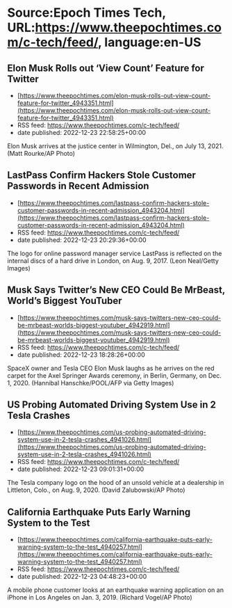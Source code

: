 # Source:Epoch Times Tech, URL:https://www.theepochtimes.com/c-tech/feed/, language:en-US

## Elon Musk Rolls out ‘View Count’ Feature for Twitter
 - [https://www.theepochtimes.com/elon-musk-rolls-out-view-count-feature-for-twitter_4943351.html](https://www.theepochtimes.com/elon-musk-rolls-out-view-count-feature-for-twitter_4943351.html)
 - RSS feed: https://www.theepochtimes.com/c-tech/feed/
 - date published: 2022-12-23 22:58:25+00:00

Elon Musk arrives at the justice center in Wilmington, Del., on July 13, 2021. (Matt Rourke/AP Photo)

## LastPass Confirm Hackers Stole Customer Passwords in Recent Admission
 - [https://www.theepochtimes.com/lastpass-confirm-hackers-stole-customer-passwords-in-recent-admission_4943204.html](https://www.theepochtimes.com/lastpass-confirm-hackers-stole-customer-passwords-in-recent-admission_4943204.html)
 - RSS feed: https://www.theepochtimes.com/c-tech/feed/
 - date published: 2022-12-23 20:29:36+00:00

The logo for online password manager service LastPass is reflected on the internal discs of a hard drive in London, on Aug. 9, 2017. (Leon Neal/Getty Images)

## Musk Says Twitter’s New CEO Could Be MrBeast, World’s Biggest YouTuber
 - [https://www.theepochtimes.com/musk-says-twitters-new-ceo-could-be-mrbeast-worlds-biggest-youtuber_4942919.html](https://www.theepochtimes.com/musk-says-twitters-new-ceo-could-be-mrbeast-worlds-biggest-youtuber_4942919.html)
 - RSS feed: https://www.theepochtimes.com/c-tech/feed/
 - date published: 2022-12-23 18:28:26+00:00

SpaceX owner and Tesla CEO Elon Musk laughs as he arrives on the red carpet for the Axel Springer Awards ceremony, in Berlin, Germany, on Dec. 1, 2020. (Hannibal Hanschke/POOL/AFP via Getty Images)

## US Probing Automated Driving System Use in 2 Tesla Crashes
 - [https://www.theepochtimes.com/us-probing-automated-driving-system-use-in-2-tesla-crashes_4941026.html](https://www.theepochtimes.com/us-probing-automated-driving-system-use-in-2-tesla-crashes_4941026.html)
 - RSS feed: https://www.theepochtimes.com/c-tech/feed/
 - date published: 2022-12-23 09:01:31+00:00

The Tesla company logo on the hood of an unsold vehicle at a dealership in Littleton, Colo., on Aug. 9, 2020. (David Zalubowski/AP Photo)

## California Earthquake Puts Early Warning System to the Test
 - [https://www.theepochtimes.com/california-earthquake-puts-early-warning-system-to-the-test_4940257.html](https://www.theepochtimes.com/california-earthquake-puts-early-warning-system-to-the-test_4940257.html)
 - RSS feed: https://www.theepochtimes.com/c-tech/feed/
 - date published: 2022-12-23 04:48:23+00:00

A mobile phone customer looks at an earthquake warning application on an iPhone in Los Angeles on Jan. 3, 2019. (Richard Vogel/AP Photo)

